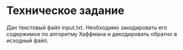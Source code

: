 # Техническое задание  
Дан текстовый файл input.txt. Необходимо закодировать его содержимое по алгоритму Хаффмана и декодировать обратно в исходный файл.
